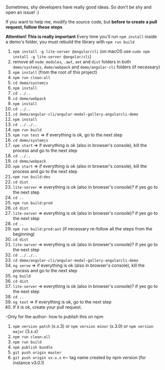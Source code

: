 Sometimes, shy developers have really good ideas. So don't be shy and open an issue! :)


If you want to help me, modify the source code, but **before to create a pull request, follow these steps**

**Attention! This is really important**
Every time you'll run `npm install` inside a demo's folder, you must rebuild the library with `npm run build`


1. `npm install -g lite-server @angular/cli` (on macOS use `sudo npm install -g lite-server @angular/cli`)
2. remove all `node_modules`, `.awt`, `aot` and `dist` folders in both `demo/systemjs`, `demo/webpack` and `demo/angular-cli` folders (if necessary)
3. `npm install` (from the root of this project)
4. `npm run clean:all`
5. `cd demo/systemjs`
6. `npm install`
7. `cd ../..`
8. `cd demo/webpack`
9. `npm install`
10. `cd ../..`
11. `cd demo/angular-cli/angular-modal-gallery-angularcli-demo`
12. `npm install`
13. `cd ../../..`
14. `npm run build`
15. `npm run test` => if everything is ok, go to the next step
16. `cd demo/systemjs`
17. `npm start` => if everything is ok (also in browser's console), kill the process and go to the next step
18. `cd ../..`
19. `cd demo/webpack`
20. `npm start` => if everything is ok (also in browser's console), kill the process and go to the next step
21. `npm run build:dev`
22. `cd dist`
23. `lite-server` => everything is ok (also in browser's console)? if yes go to the next step
24. `cd ..`
25. `npm run build:prod`
26. `cd dist`
27. `lite-server` => everything is ok (also in browser's console)? if yes go to the next step
28. `cd ..`
29. `npm run build:prod:aot` (if necessary re-follow all the steps from the beginning)
30. `cd dist`
31. `lite-server` => everything is ok (also in browser's console)? if yes go to the next step
32. `cd ../../..`
33. `cd demo/angular-cli/angular-modal-gallery-angularcli-demo`
34. `ng serve` => if everything is ok (also in browser's console), kill the process and go to the next step
35. `ng build`
36. `cd dist`
37. `lite-server` => everything is ok (also in browser's console)? if yes go to the next step
38. `cd ..`
39. `ng test` => if everything is ok, go to the next step
40. If it is ok, create your pull request.




-Only for the author-
how to publish this on npm

1. `npm version patch` (x.x.3) or `npm version minor` (x.3.0) or `npm version major` (3.x.x)
2. `npm run clean:all`
3. `npm run build`
4. `npm publish bundle`
5. `git push origin master`
6. `git push origin vx.x.x`  <-- tag name created by npm version (for instance v3.0.1)